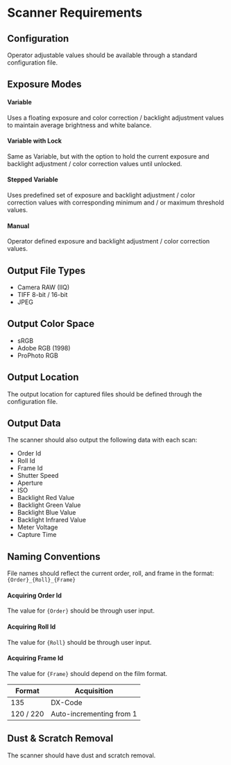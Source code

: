 # Scanner Requirements

## Configuration
Operator adjustable values should be available through a standard configuration file.

## Exposure Modes

#### Variable
Uses a floating exposure and color correction / backlight adjustment values to maintain average brightness and white balance.

#### Variable with Lock
Same as Variable, but with the option to hold the current exposure and backlight adjustment / color correction values until unlocked.

#### Stepped Variable
Uses predefined set of exposure and backlight adjustment / color correction values with corresponding minimum and / or maximum threshold values.

#### Manual
Operator defined exposure and backlight adjustment / color correction values.

## Output File Types
* Camera RAW (IIQ)
* TIFF 8-bit / 16-bit
* JPEG

## Output Color Space
* sRGB
* Adobe RGB (1998)
* ProPhoto RGB

## Output Location
The output location for captured files should be defined through the configuration file.

## Output Data
The scanner should also output the following data with each scan:
* Order Id
* Roll Id
* Frame Id
* Shutter Speed
* Aperture
* ISO
* Backlight Red Value
* Backlight Green Value
* Backlight Blue Value
* Backlight Infrared Value
* Meter Voltage
* Capture Time

## Naming Conventions
File names should reflect the current order, roll, and frame in the format:`{Order}_{Roll}_{Frame}`

#### Acquiring Order Id
The value for `{Order}` should be through user input.

#### Acquiring Roll Id
The value for `{Roll}` should be through user input.

#### Acquiring Frame Id
The value for `{Frame}` should depend on the film format.

| Format | Acquisition |
| ------ | ----------- |
| 135 | DX-Code |
| 120 / 220 | Auto-incrementing from 1 |

## Dust & Scratch Removal
The scanner should have dust and scratch removal.
